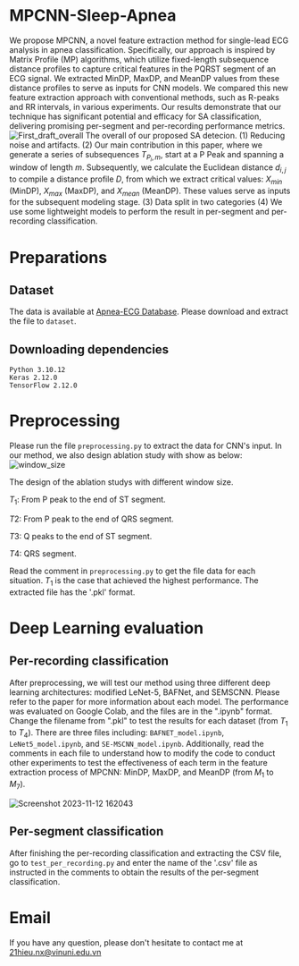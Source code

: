 # MPCNN-Sleep-Apnea
We propose MPCNN, a novel feature extraction method for single-lead ECG analysis in apnea classification. Specifically, our approach is inspired by Matrix Profile (MP) algorithms, which utilize fixed-length subsequence distance profiles to capture critical features in the PQRST segment of an ECG signal. We extracted MinDP, MaxDP, and MeanDP values from these distance profiles to serve as inputs for CNN models. We compared this new feature extraction approach with conventional methods, such as R-peaks and RR intervals, in various experiments. Our results demonstrate that our technique has significant potential and efficacy for SA classification, delivering promising per-segment and per-recording performance metrics.
![First_draft_overall](https://github.com/vinuni-vishc/MPCNN-Sleep-Apnea/assets/104493696/b3e5b8b4-562e-4e98-b4e1-05911aa48411)
The overall of our proposed SA detecion. (1) Reducing noise and artifacts. (2) Our main contribution in this paper, where we generate a series of subsequences $T_{P_i,m}$, start at a P Peak and spanning a window of length $m$. Subsequently, we calculate the Euclidean distance $d_{i,j}$ to compile a distance profile $D$, from which we extract critical values: $X_{min}$ (MinDP), $X_{max}$ (MaxDP), and $X_{mean}$ (MeanDP). These values serve as inputs for the subsequent modeling stage. (3) Data split in two categories (4) We use some lightweight models to perform the result in per-segment and per-recording classification.
# Preparations
## Dataset
The data is available at [Apnea-ECG Database](https://physionet.org/content/apnea-ecg/1.0.0/). Please download and extract the file to `dataset`.
## Downloading dependencies
```
Python 3.10.12
Keras 2.12.0
TensorFlow 2.12.0
```
# Preprocessing
Please run the file `preprocessing.py` to extract the data for CNN's input. In our method, we also design ablation study with show as below: 
![window_size](https://github.com/vinuni-vishc/MPCNN-Sleep-Apnea/assets/104493696/02acff41-19a6-4859-bc3d-254694af24fb)

The design of the ablation studys with different window size. 

$T_1$: From P peak to the end of ST segment. 

$T2$: From P peak to the end of QRS segment. 

$T3$: Q peaks to the end of ST segment. 

$T4$: QRS segment.

Read the comment in `preprocessing.py` to get the file data for each situation. $T_1$ is the case that achieved the highest performance. The extracted file has the '.pkl' format.

# Deep Learning evaluation

## Per-recording classification
After preprocessing, we will test our method using three different deep learning architectures: modified LeNet-5, BAFNet, and SEMSCNN. Please refer to the paper for more information about each model. The performance was evaluated on Google Colab, and the files are in the ".ipynb" format. Change the filename from ".pkl" to test the results for each dataset (from $T_1$ to $T_4$). There are three files including: `BAFNET_model.ipynb`, `LeNet5_model.ipynb`, and `SE-MSCNN_model.ipynb`. Additionally, read the comments in each file to understand how to modify the code to conduct other experiments to test the effectiveness of each term in the feature extraction process of MPCNN: MinDP, MaxDP, and MeanDP (from $M_1$ to $M_7$).

![Screenshot 2023-11-12 162043](https://github.com/vinuni-vishc/MPCNN-Sleep-Apnea/assets/104493696/76de8b69-31a8-4306-bc28-aa51d2e22a1f)

## Per-segment classification
After finishing the per-recording classification and extracting the CSV file, go to `test_per_recording.py` and enter the name of the '.csv' file as instructed in the comments to obtain the results of the per-segment classification.

# Email
If you have any question, please don't hesitate to contact me at 21hieu.nx@vinuni.edu.vn

